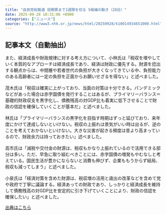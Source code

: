 ```yaml
---
title: "自民党総裁選 投開票まで1週間を切る 5候補の動き（28日）"
date: 2025-09-28 18:31:06 +0900
categories: ["ニュース"]
source: "http://www3.nhk.or.jp/news/html/20250928/k10014934651000.html"
---
```


## 記事本文（自動抽出）
<div><div class="body-text">
										<p>また、経済成長や財政規律に対する考え方について、小林氏は「税収を増やしていく本質的なアプローチは経済成長であり、経済は財政に優先する。財源を捻出する観点からは、中間層や若者世代の負担が大きくなってきている中、負担能力のある高齢者には一定の負担を正面からお願いせざるを得ない」と述べました。<br><br>茂木氏は「税収は確実に上がっており、当面の対策は十分できる。パンデミックなどがあった場合は赤字国債を発行することはあるが、プライマリーバランス＝基礎的財政収支を黒字化し、債務残高の対GDP比も着実に低下させることで財政の信認を確保していくことが基本だ」と述べました。<br><br>林氏は「プライマリーバランスの黒字化を目指す時期はずっと延びており、来年度にかけて達成しないといけない。税収の上振れは景気がいい時は出るが、逆のことを考えておかないといけない。大きな災害が起きる頻度は昔より高まっているので、財政余力は持っておきたい」述べました。<br><br>高市氏は「減税や交付金の財源は、税収もかなり上振れているので活用できる部分は多い。ただ、早急に取り組むべきことには、赤字国債の増発もやむなしと考えている。国民生活が豊かにならないと消費も伸びず、企業ももうからず結局、税収も減ってしまう」と述べました。<br><br>小泉氏は「経済対策を含めた財源は、税収増の活用と歳出の改革などを含めて党や政府で丁寧に議論する。経済あっての財政であり、しっかりと経済成長を維持して債務残高の対GDP比を安定的に引き下げていくことにより、財政の信認を確保したい」と述べました。</p>
								</div>
							</div>

[出典はこちら](http://www3.nhk.or.jp/news/html/20250928/k10014934651000.html)
